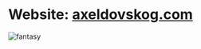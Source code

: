 # Website: <a href="http://axeldovskog.com.s3-website.eu-north-1.amazonaws.com" target="_blank">axeldovskog.com</a>

![fantasy](https://github.com/03axdov/03axdov/assets/62298758/224ccd1a-9fe7-4527-bcd1-18aa30eb1db1)
